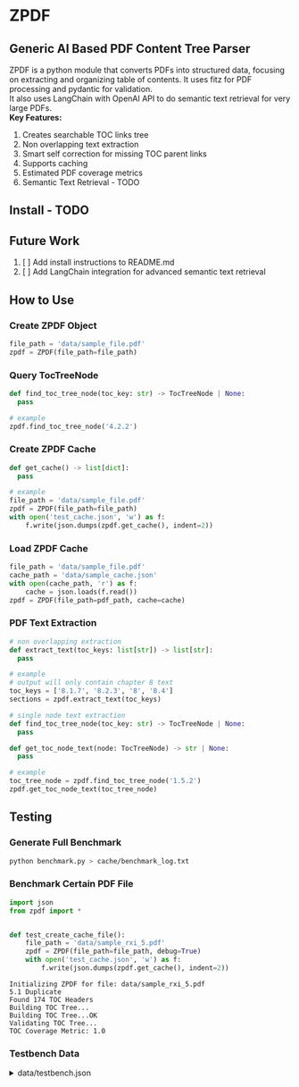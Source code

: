 # ZPDF
## Generic AI Based PDF Content Tree Parser
ZPDF is a python module that converts PDFs into structured data, focusing on extracting and organizing table of contents. It uses fitz for PDF processing and pydantic for validation.  
It also uses LangChain with OpenAI API to do semantic text retrieval for very large PDFs.  
**Key Features:**  
1. Creates searchable TOC links tree
2. Non overlapping text extraction
3. Smart self correction for missing TOC parent links
4. Supports caching
5. Estimated PDF coverage metrics
6. Semantic Text Retrieval - TODO

## Install - TODO

## Future Work
1. [ ] Add install instructions to README.md
2. [ ] Add LangChain integration for advanced semantic text retrieval

## How to Use
### Create ZPDF Object
```python
file_path = 'data/sample_file.pdf'
zpdf = ZPDF(file_path=file_path)
```

### Query TocTreeNode
```python
def find_toc_tree_node(toc_key: str) -> TocTreeNode | None:
  pass

# example
zpdf.find_toc_tree_node('4.2.2')
```

### Create ZPDF Cache
```python
def get_cache() -> list[dict]:
  pass

# example
file_path = 'data/sample_file.pdf'
zpdf = ZPDF(file_path=file_path)
with open('test_cache.json', 'w') as f:
    f.write(json.dumps(zpdf.get_cache(), indent=2))
```

### Load ZPDF Cache
```python
file_path = 'data/sample_file.pdf'
cache_path = 'data/sample_cache.json'
with open(cache_path, 'r') as f:
    cache = json.loads(f.read())
zpdf = ZPDF(file_path=pdf_path, cache=cache)
```

### PDF Text Extraction
```python
# non overlapping extraction
def extract_text(toc_keys: list[str]) -> list[str]:
  pass

# example
# output will only contain chapter 8 text
toc_keys = ['8.1.7', '8.2.3', '8', '8.4']
sections = zpdf.extract_text(toc_keys)

# single node text extraction
def find_toc_tree_node(toc_key: str) -> TocTreeNode | None:
  pass

def get_toc_node_text(node: TocTreeNode) -> str | None:
  pass

# example
toc_tree_node = zpdf.find_toc_tree_node('1.5.2')
zpdf.get_toc_node_text(toc_tree_node)
```

## Testing
### Generate Full Benchmark
```bash
python benchmark.py > cache/benchmark_log.txt
```

### Benchmark Certain PDF File
```python
import json
from zpdf import *


def test_create_cache_file():
    file_path = 'data/sample_rxi_5.pdf'
    zpdf = ZPDF(file_path=file_path, debug=True)
    with open('test_cache.json', 'w') as f:
        f.write(json.dumps(zpdf.get_cache(), indent=2))
```
```
Initializing ZPDF for file: data/sample_rxi_5.pdf
5.1 Duplicate
Found 174 TOC Headers
Building TOC Tree...
Building TOC Tree...OK
Validating TOC Tree...
TOC Coverage Metric: 1.0
```

### Testbench Data
<details>
<summary>data/testbench.json</summary>

```json
[
    {
        "file_path": "data/sample_rxi_1.pdf",
        "toc_header": "2 CASS ORGANIZATION ",
        "start_page": 34,
        "end_page": 42,
        "end_link_label": "3 CASS FUNCTIONAL DIAGRAM ",
        "text_file_path": null
    },
    {
        "file_path": "data/sample_rxi_1.pdf",
        "toc_header": "2.3 CRB MEETINGS ",
        "start_page": 37,
        "end_page": 39,
        "end_link_label": "2.4 DUTIES AND RESPONSIBILITIES ",
        "text_file_path": null
    },
    {
        "file_path": "data/sample_rxi_1.pdf",
        "toc_header": "2.4.5 ROLE OF OUTSIDE AUDITORS",
        "start_page": 40,
        "end_page": 42,
        "end_link_label": "3 CASS FUNCTIONAL DIAGRAM ",
        "text_file_path": null
    },
    {
        "file_path": "data/sample_rxi_5.pdf",
        "toc_header": "1 DANGEROUS GOODS  GENERAL ",
        "start_page": 46,
        "end_page": 58,
        "end_link_label": "2 CLASSIFICATION AND PACKAGING OF DANGEROUS GOODS ",
        "text_file_path": null
    },
    {
        "file_path": "data/sample_rxi_5.pdf",
        "toc_header": "3.2 DANGEROUS GOODS PROHIBITED IN AIR TRANSPORT ",
        "start_page": 87,
        "end_page": 90,
        "end_link_label": "3.3 DANGEROUS GOODS CARRIED BY PASSENGERS AND CREW ",
        "text_file_path": null
    },
    {
        "file_path": "data/sample_rxi_5.pdf",
        "toc_header": "3.2.3 APPROVAL OF EXEMPTIONS ",
        "start_page": 88,
        "end_page": 88,
        "end_link_label": "3.2.4 RESTRICTIONS ON SPECIFIC DANGEROUS GOODS ",
        "text_file_path": null
    },
    {
        "file_path": "data/sample_rxi_10.pdf",
        "toc_header": "3 PROCEDURES FOR TRAINING AND CHECKING ",
        "start_page": 235,
        "end_page": 277,
        "end_link_label": "4 RECORD KEEPING ",
        "text_file_path": null
    },
    {
        "file_path": "data/sample_rxi_10.pdf",
        "toc_header": "4.2 STORAGE OF TRAINING RECORDS ",
        "start_page": 279,
        "end_page": 281,
        "end_link_label": "5 APPENDICES ",
        "text_file_path": null
    },
    {
        "file_path": "data/sample_rxi_10.pdf",
        "toc_header": "1.1.4 MANAGER CABIN CREW TRAINING  STANDARDS ",
        "start_page": 58,
        "end_page": 60,
        "end_link_label": "1.1.5 HUMAN FACTORS MANAGER ",
        "text_file_path": null
    },
    {
        "file_path": "data/sample_rxi_12.pdf",
        "toc_header": "8 STANDARD OPERATING PROCEDURES ",
        "start_page": 234,
        "end_page": 372,
        "end_link_label": "9 DANGEROUS GOODS AND WEAPONS ",
        "text_file_path": null
    },
    {
        "file_path": "data/sample_rxi_12.pdf",
        "toc_header": "11.3 REPORTING ACCIDENTS ANDOR SERIOUS INCIDENTS ",
        "start_page": 447,
        "end_page": 449,
        "end_link_label": "11.4 ACCIDENT SERIOUS INCIDENT AND INCIDENT NOTIFICATION AND REPORTING ",
        "text_file_path": null
    },
    {
        "file_path": "data/sample_rxi_12.pdf",
        "toc_header": "9.9.4 PROVISIONS FOR CARRIAGE ",
        "start_page": 384,
        "end_page": 392,
        "end_link_label": "9.10 ACCEPTANCE AND HANDLING OF DANGEROUS GOODS CARGO ",
        "text_file_path": null
    },
    {
        "file_path": "data/sample_rxi_12.pdf",
        "toc_header": "4.4.1 PROTOCOL FOR RELIEVING THE PIC ",
        "start_page": 182,
        "end_page": 182,
        "end_link_label": "4.4.2 PROTOCOL FOR RELIEVING THE FIRST OFFICER ",
        "text_file_path": "data/4_4_1.txt"
    },
    {
        "file_path": "data/sample_rxi_12.pdf",
        "toc_header": "8.3.6 TRAFFIC COLLISION AVOIDANCE SYSTEM TCASAIRBORNE COLLISION AVOIDANCE SYSTEM ACAS ",
        "start_page": 304,
        "end_page": 305,
        "end_link_label": "8.3.7 POLICY AND PROCEDURES FOR INFLIGHT FUEL MANAGEMENT ",
        "text_file_path": "data/8_3_6.txt"
    },
    {
        "file_path": "data/sample_rxi_12.pdf",
        "toc_header": "8 STANDARD OPERATING PROCEDURES ",
        "start_page": 234,
        "end_page": 372,
        "end_link_label": "9 DANGEROUS GOODS AND WEAPONS ",
        "text_file_path": "data/8.txt"
    }
]
```
</details>
